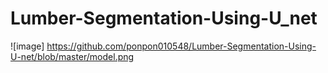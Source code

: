 # Lumber-Segmentation-Using-U_net

![image] https://github.com/ponpon010548/Lumber-Segmentation-Using-U-net/blob/master/model.png
